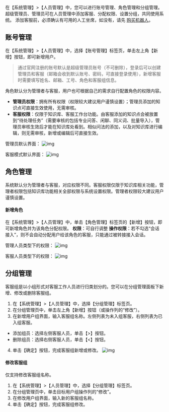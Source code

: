 在【系统管理】>【人员管理】中，您可以进行账号管理、角色管理和分组管理。
超级管理员、管理员可在人员管理中添加客服、分配权限、设置分组，共同使用系统。 添加客服前，必须确认有可用的人工坐席，如没有，请先 [购买机器人](https://buy.cloud.tencent.com/ticsr)。

## 账号管理              
在【系统管理】>【人员管理】中，选择【账号管理】标签页，单击左上角【新增】按钮，即可新增用户。
                      
> 通过官网注册的账号默认是超级管理员账号（不可删除），登录后可以创建管理员和客服（邮箱会收到默认账号、密码，可直接登录使用），新增客服时需要填写姓名、邮箱、工号、角色和客服组信息。

角色默认分为管理者与客服，用户也可根据自己的需求自行配置角色的权限内容。

- **管理员权限**：拥有所有权限（权限较大建议用户谨慎设置）；管理员添加的知识点可直接生效使用，无需审核。
- **客服权限**：仅限于知识库、客服工作台功能。由客服添加的知识点会被放置到“待处理任务”（需要审核的包括专业问答、闲聊、同义词、批量导入），管理员审核生效后才能在知识库处看到。相似问法的添加，以及对知识库进行编辑，则无需审核，新增或编辑后可直接生效。

管理员默认界面：
![img](https://iask.qq.com/static/docs/images/add_staff_2.png)

客服模式默认界面：
![img](https://iask.qq.com/static/docs/images/add_staff_3.png)

## 角色管理

系统默认分为管理者与客服，对应权限不同。客服权限仅限于知识库相关功能，管理者权限包括知识库功能相关全部权限与系统设置权限。管理者权限较大建议用户谨慎设置。

#### 新增角色

在【系统管理】>【人员管理】中，单击【角色管理】标签页的【新增】按钮，即可新增角色并为该角色分配权限。
**权限**：可自行调整
**操作权限**：若不勾选“会话接入”，则不会自动分配用户给该角色的客服，只能通过被转接接入会话。

管理人员类型下的权限：
![img](https://iask.qq.com/static/docs/images/manage_role_2.png)

客服人员类型下的权限：
![img](https://iask.qq.com/static/docs/images/manage_role_3.png)

## 分组管理

客服组是以小组形式对客服工作人员进行归类划分的。您可以在分组管理面板下新增、修改或删除客服组。
1. 在【系统管理】>【人员管理】中，选择【分组管理】标签页。
2. 在分组管理页中，单击左上角【新增】按钮（或操作列的“修改”）。
3. 在新增用户组界面，输入客服组名称。左侧列表为未入组客服，右侧列表为已入组客服。 
 - 添加组员：选择左侧客服人员，单击【>】按钮。
 - 删除组员：选择右侧客服人员，单击【<】按钮。
4. 单击【确定】按钮，完成客服组新增或修改。
   ![img](https://main.qcloudimg.com/raw/92ba9ba78d3edc2fea3a774b57dfc5e2.png)

#### 修改客服组
仅支持修改客服组名称。
1. 在【系统管理】>【人员管理】中，选择【分组管理】标签页。
2. 在分组管理页中，单击目标用户组操作列的“修改”。
3. 在修改用户组界面，输入新的客服组名称。
4. 单击【确定】按钮，完成客服组修改。

